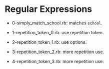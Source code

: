 # Regular Expressions

* 0-simply_match_school.rb: matches `school`.

* 1-repetition_token_0.rb: use repetition token.

* 2-repetition_token_1.rb: use options.

* 3-repetition_token_2.rb: more repetition use.

* 4-repetition_token_3.rb: more repetition use.


